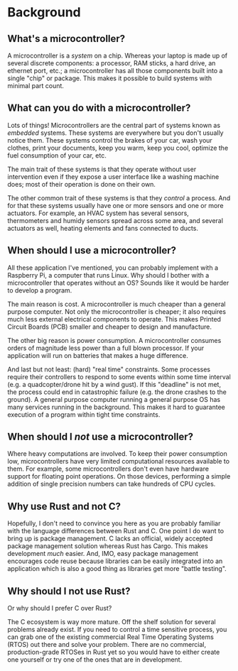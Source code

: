 # Background

## What's a microcontroller?

A microcontroller is a *system* on a chip. Whereas your laptop is made up of
several discrete components: a processor, RAM sticks, a hard drive, an ethernet
port, etc.; a microcontroller has all those components built into a single
"chip" or package. This makes it possible to build systems with minimal part
count.

## What can you do with a microcontroller?

Lots of things! Microcontrollers are the central part of systems known as
*embedded* systems. These systems are everywhere but you don't usually notice
them. These systems control the brakes of your car, wash your clothes, print
your documents, keep you warm, keep you cool, optimize the fuel consumption of
your car, etc.

The main trait of these systems is that they operate without user intervention
even if they expose a user interface like a washing machine does; most of their
operation is done on their own.

The other common trait of these systems is that they *control* a process. And
for that these systems usually have one or more sensors and one or more
actuators. For example, an HVAC system has several sensors, thermometers and
humidy sensors spread across some area, and several actuators as well, heating
elements and fans connected to ducts.

## When should I use a microcontroller?

All these application I've mentioned, you can probably implement with a
Raspberry Pi, a computer that runs Linux. Why should I bother with a
microcontroller that operates without an OS? Sounds like it would be harder to
develop a program.

The main reason is cost. A microcontroller is much cheaper than a general
purpose computer. Not only the microcontroller is cheaper; it also requires much
less external electrical components to operate. This makes Printed Circuit
Boards (PCB) smaller and cheaper to design and manufacture.

The other big reason is power consumption. A microcontroller consumes orders of
magnitude less power than a full blown processor. If your application will
run on batteries that makes a huge difference.

And last but not least: (hard) "real time" constraints. Some processes require
their controllers to respond to some events within some time interval (e.g. a
quadcopter/drone hit by a wind gust). If this "deadline" is not met, the process
could end in catastrophic failure (e.g. the drone crashes to the ground). A
general purpose computer  running a general purpose OS has many services running
in the background. This makes it hard to guarantee execution of a program within
tight time constraints.

## When should I *not* use a microcontroller?

Where heavy computations are involved. To keep their power consumption low,
microcontrollers have very limited computational resources available to them.
For example, some microcontrollers don't even have hardware support for floating
point operations. On those devices, performing a simple addition of single
precision numbers can take hundreds of CPU cycles.

## Why use Rust and not C?

Hopefully, I don't need to convince you here as you are probably familiar with
the language differences between Rust and C. One point I do want to bring up is
package management. C lacks an official, widely accepted package management
solution whereas Rust has Cargo. This makes development *much* easier. And, IMO,
easy package management encourages code reuse because libraries can be easily
integrated into an application which is also a good thing as libraries get more
"battle testing".

## Why should I not use Rust?

Or why should I prefer C over Rust?

The C ecosystem is way more mature. Off the shelf solution for several problems
already exist. If you need to control a time sensitive process, you can grab one
of the existing commercial Real Time Operating Systems (RTOS) out there and
solve your problem. There are no commercial, production-grade RTOSes in Rust yet
so you would have to either create one yourself or try one of the ones that are
in development.
